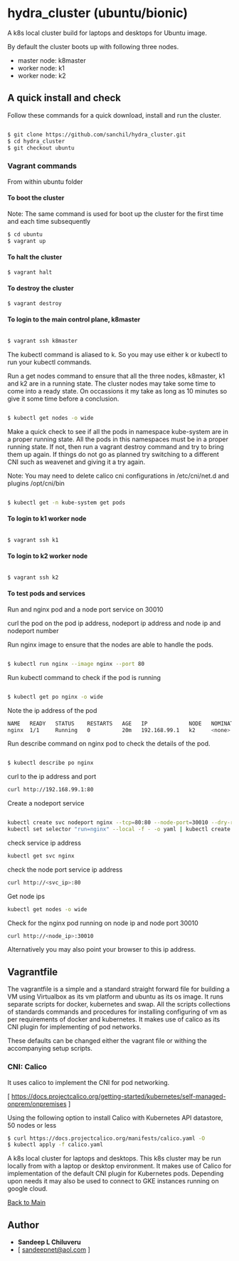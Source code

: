 # hydra_cluster (ubuntu/bionic)

A k8s local cluster build for laptops and desktops for Ubuntu image.

By default the cluster boots up with following three nodes. 

- master node: k8master
- worker node: k1
- worker node: k2


## A quick install and check

Follow these commands for a quick download, install and run the cluster.

```sh

$ git clone https://github.com/sanchil/hydra_cluster.git
$ cd hydra_cluster
$ git checkout ubuntu

```

### Vagrant commands

From within ubuntu folder

#### To boot the cluster

Note: The same command is used for boot up the cluster for the first time and each time subsequently


```sh
$ cd ubuntu
$ vagrant up
```


#### To halt the cluster

```sh
$ vagrant halt
```


#### To destroy the cluster

```sh
$ vagrant destroy
```

#### To login to the main control plane, k8master


```sh

$ vagrant ssh k8master

```
The kubectl command is aliased to k. So you may use either k or kubectl to run your kubectl commands.

Run a get nodes command to ensure that all the three nodes, k8master, k1 and k2 are in a running state. The cluster nodes may take some time to come into a ready state. On occassions it my take as long as 10 minutes so give it some time before a conclusion.

```sh

$ kubectl get nodes -o wide

```

Make a quick check to see if all the pods in namespace kube-system are in a proper running state. All the pods in this namespaces must be in a proper running state. If not, then run a vagrant destroy command and try to bring them up again. If things do not go as planned try switching to a different CNI such as weavenet and giving it a try again. 

Note: You may need to delete calico cni configurations in /etc/cni/net.d and plugins /opt/cni/bin

```sh

$ kubectl get -n kube-system get pods

```
#### To login to k1 worker node

```sh

$ vagrant ssh k1

```

#### To login to k2 worker node

```sh

$ vagrant ssh k2

```

#### To test pods and services

Run and nginx pod and a node port service on 30010

curl the pod on the pod ip address, nodeport ip address and node ip and nodeport number

Run nginx image to ensure that the nodes are able to handle the pods.

```sh

$ kubectl run nginx --image nginx --port 80

```

Run kubectl command to check if the pod is running


```sh

$ kubectl get po nginx -o wide

```
Note the ip address of the pod

```sh
NAME   READY   STATUS    RESTARTS   AGE   IP             NODE   NOMINATED NODE   READINESS GATES
nginx  1/1     Running   0          20m   192.168.99.1   k2     <none>           <none>
```

Run describe command on nginx pod to check the details of the pod.

```sh

$ kubectl describe po nginx

```
curl to the ip address and port

```sh
curl http://192.168.99.1:80
```

Create a nodeport service

```sh

kubectl create svc nodeport nginx --tcp=80:80 --node-port=30010 --dry-run=client -o yaml | \
kubectl set selector "run=nginx" --local -f - -o yaml | kubectl create -f -

```

check service ip address

```sh
kubectl get svc nginx
```


check the node port service ip address

```sh
curl http://<svc_ip>:80

```

Get node ips

```sh
kubectl get nodes -o wide
```

Check for the nginx pod running on node ip and node port 30010  

```sh
curl http://<node_ip>:30010

```

Alternatively you may also point your browser to this ip address. 


## Vagrantfile

The vagrantfile is a simple and a standard straight forward file for building a VM using Virtualbox as its vm platform and ubuntu as its os image.
It runs separate scripts for docker, kubernetes and swap. All the scripts collections of standards commands and procedures for installing
configuring of vm as per requirements of docker and kubernetes. It makes use of calico as its CNI plugin for implementing of pod networks.

These defaults can be changed either the vagrant file or withing the accompanying setup scripts.

### CNI: Calico

It uses calico to implement the CNI for pod networking.

[ https://docs.projectcalico.org/getting-started/kubernetes/self-managed-onprem/onpremises ]

Using the following option to install Calico with Kubernetes API datastore, 50 nodes or less

```sh
$ curl https://docs.projectcalico.org/manifests/calico.yaml -O
$ kubectl apply -f calico.yaml
```

A k8s local cluster for laptops and desktops. This k8s cluster may be run locally from with a laptop or desktop environment. 
It makes use of Calico for implementation of the default CNI plugin for Kubernetes pods. Depending upon needs it may also be used
to connect to GKE instances running on google cloud.

[Back to Main](../main/README.md)

## Author

* **Sandeep L Chiluveru** 
* [ sandeepnet@aol.com ]

